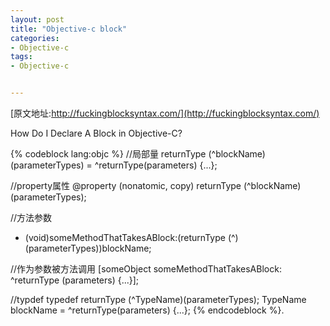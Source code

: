 ```yaml
---
layout: post
title: "Objective-c block"
categories:
- Objective-c
tags:
- Objective-c


--- 
```

[原文地址:http://fuckingblocksyntax.com/](http://fuckingblocksyntax.com/)

How Do I Declare A Block in Objective-C?  

{% codeblock lang:objc  %}
//局部量
returnType (^blockName)(parameterTypes) = ^returnType(parameters) {...};

//property属性
@property (nonatomic, copy) returnType (^blockName)(parameterTypes);

//方法参数
- (void)someMethodThatTakesABlock:(returnType (^)(parameterTypes))blockName;

//作为参数被方法调用
[someObject someMethodThatTakesABlock: ^returnType (parameters) {...}];

//typdef
typedef returnType (^TypeName)(parameterTypes);
TypeName blockName = ^returnType(parameters) {...};
{% endcodeblock %}.
